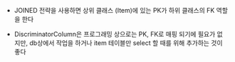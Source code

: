- JOINED 전략을 사용하면 상위 클래스 (Item)에 있는 PK가 하위 클래스의 FK 역할을 한다

- DiscriminatorColumn은 프로그래밍 상으로는 PK, FK로 매핑 되기에 필요가 없지만, db상에서 작업을 하거나
item 테이블만 select 할 때를 위해 추가하는 것이 좋다
